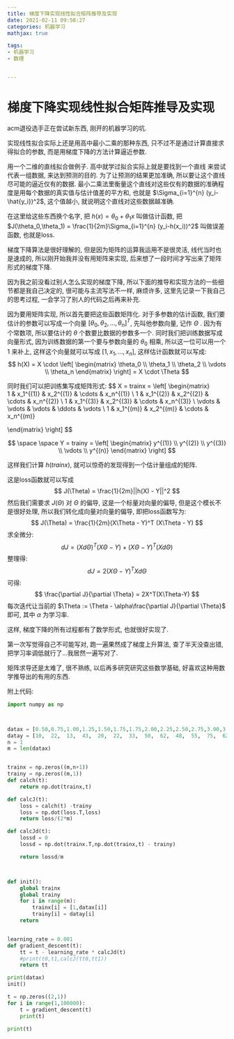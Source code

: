 ```yaml
---
title: 梯度下降实现线性拟合矩阵推导及实现
date: 2021-02-11 09:58:27
categories: 机器学习
mathjax: true

tags: 
- 机器学习
- 数理


---
```




# 梯度下降实现线性拟合矩阵推导及实现

acm退役选手正在尝试新东西, 刚开的机器学习的坑.

实现线性拟合实际上还是用高中最小二乘的那种东西, 只不过不是通过计算直接求得拟合的参数, 而是用梯度下降的方法计算逼近参数.


用一个二维的直线拟合做例子. 高中就学过拟合实际上就是要找到一个直线  来尝试代表一组数据, 来达到预测的目的. 为了让预测的结果更加准确, 所以要让这个直线尽可能的逼近仅有的数据. 最小二乘法里衡量这个直线对这些仅有的数据的准确程度是用每个数据的真实值与估计值差的平方和, 也就是 $\Sigma_{i=1}^{n} (y_i-\hat{y_i})^2$, 这个值越小, 就说明这个直线对这些数据越准确. 

在这里给这些东西换个名字, 把 $h(x) = \theta_0 + \theta_1 x$ 叫做估计函数, 把 $J(\theta_0,\theta_1) = \frac{1}{2m}\Sigma_{i=1}^{n} (y_i-h(x_i))^2$ 叫做误差函数, 也就是loss.

梯度下降算法是很好理解的, 但是因为矩阵的运算我运用不是很灵活, 线代当时也是速成的, 所以刚开始我并没有用矩阵来实现, 后来想了一段时间才写出来了矩阵形式的梯度下降.

因为我之前没看过别人怎么实现的梯度下降, 所以下面的推导和实现方法的一些细节都是我自己决定的, 很可能与主流写法不一样, 麻烦许多, 这里先记录一下我自己的思考过程, 一会学习了别人的代码之后再来补充.

因为要用矩阵实现, 所以首先要把这些函数矩阵化. 对于多参数的估计函数, 我们要估计的参数可以写成一个向量 $[\theta_0, \theta_2,\dots, \theta_{n}]^T$, 先叫他参数向量, 记作 $\Theta$ . 因为有个常数项, 所以要估计的 $\theta$ 个数要比数据的参数多一个. 同时我们把训练数据写成向量形式, 因为训练数据的第一个要与参数向量的 $\theta_0$ 相乘, 所以这一位可以用一个 $1$ 来补上, 这样这个向量就可以写成 $[1,x_1,\dots,x_n]$,  这样估计函数就可以写成:
$$
h(X) = X \cdot \left[ \begin{matrix}  \theta_0 \\ \theta_1 \\ \theta_2 \\ \vdots \\ \theta_n  \end{matrix}  \right] = X \cdot \Theta
$$


同时我们可以把训练集写成矩阵形式:
$$
X = trainx = 
\left[ \begin{matrix}   
1 & x_1^{(1)} & x_2^{(1)} & \cdots & x_n^{(1)} \\
1 & x_1^{(2)} & x_2^{(2)} & \cdots & x_n^{(2)} \\
1 & x_1^{(3)} & x_2^{(3)} & \cdots & x_n^{(3)} \\
\vdots & \vdots & \vdots & \ddots & \vdots \\
1 & x_1^{(m)} & x_2^{(m)} & \cdots & x_n^{(m)}

\end{matrix}    \right]
$$

$$
\space \space 
Y = trainy = \left[ \begin{matrix} y^{(1)} \\ y^{(2)} \\ y^{(3)} \\ \vdots \\ y^{(n)}  \end{matrix}  \right]
$$



这样我们计算 $h(trainx)$, 就可以惊奇的发现得到一个估计量组成的矩阵.

这是loss函数就可以写成
$$
J(\Theta) = \frac{1}{2m}||h(X) - Y||^2
$$
然后我们需要求 $J(\Theta)$ 对 $\Theta$ 的偏导, 这是一个标量对向量的偏导, 但是这个模长不是很好处理, 所以我们转化成向量对向量的偏导, 即把loss函数写为:
$$
J(\Theta) = \frac{1}{2m}(X\Theta - Y)^T (X\Theta - Y)
$$
求全微分:
$$
dJ = (Xd\Theta)^T(X\Theta-Y) + (X\Theta-Y)^T(Xd\Theta)
$$
整理得:
$$
dJ = 2(X\Theta - Y)^TX d\Theta
$$
可得:
$$
\frac{\partial J}{\partial \Theta} = 2X^T(X\Theta-Y)
$$
每次迭代让当前的 $\Theta := \Theta - \alpha\frac{\partial J}{\partial \Theta}$ 即可, 其中 $\alpha$ 为学习率.

这样, 梯度下降的所有过程都有了数学形式, 也就很好实现了.

第一次写觉得自己不可能写对, 跑一遍果然成了梯度上升算法, 查了半天没查出错, 把学习率调低就行了...我居然一遍写对了.

矩阵求导还是太难了, 很不熟练, 以后再多研究研究这些数学基础, 好喜欢这种用数学推导出的有用的东西.

附上代码:

```python
import numpy as np



datax = [0.50,0.75,1.00,1.25,1.50,1.75,1.75,2.00,2.25,2.50,2.75,3.00,3.25,3.50,4.00,4.25,4.50,4.75,5.00,5.50]
datay = [10,  22,  13,  43,  20,  22,  33,  50,  62,  48,  55,  75,  62,  73,  81,  76,  64,  82,  90,  93]
n = 1
m = len(datax)


trainx = np.zeros((m,n+1))
trainy = np.zeros((m,1))
def calch(t):
	return np.dot(trainx,t)

def calcJ(t):
	loss = calch(t) -trainy
	loss = np.dot(loss.T,loss)
	return loss/(2*m)

def calcJd(t):
	lossd = 0
	lossd = np.dot(trainx.T,np.dot(trainx,t) - trainy)

	return lossd/m



def init():
	global trainx
	global trainy
	for i in range(m):
		trainx[i] = [1,datax[i]]
		trainy[i] = datay[i]
	return 


learning_rate = 0.001
def gradient_descent(t):
	tt = t - learning_rate * calcJd(t)
	#print(t0,t1,calcJ(tt0,tt1))
	return tt

print(datax)
init()

t = np.zeros((2,1))
for i in range(1,100000):
	t = gradient_descent(t)
	print(t)

print(t)


```

###### 
